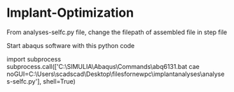 # Implant-Optimization

From analyses-selfc.py file, change the filepath of assembled file in step file

Start abaqus software with this python code

import subprocess
    subprocess.call(['C:\SIMULIA\Abaqus\Commands\\abq6131.bat cae noGUI=C:\Users\scadscad\Desktop\\filesfornewpc\implantanalyses\\analyses-selfc.py'], shell=True)

